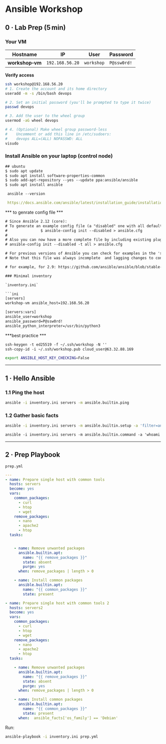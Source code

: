 
#  Ansible Workshop  

## 0 · Lab Prep (5 min)

### Your VM
| Hostname | IP | User | Password |
|---|---|---|---|
| **workshop‑vm** | `192.168.56.20` | `workshop` | `P@ssw0rd!` |

**Verify access**

```bash
ssh workshop@192.168.56.20
# 1. Create the account and its home directory
useradd -m -s /bin/bash devops

# 2. Set an initial password (you'll be prompted to type it twice)
passwd devops

# 3. Add the user to the wheel group
usermod -aG wheel devops

# 4. (Optional) Make wheel group password‑less
#    Uncomment or add this line in /etc/sudoers:
#    devops ALL=(ALL) NOPASSWD: ALL
visudo

```

### Install Ansible on your laptop (control node)

```diff 
## ubuntu
$ sudo apt update
$ sudo apt install software-properties-common
$ sudo add-apt-repository --yes --update ppa:ansible/ansible
$ sudo apt install ansible

 ansible --version
```

```yaml 
 https://docs.ansible.com/ansible/latest/installation_guide/installation_distros.html#installing-distros

```
*** to genrate config file ***
```diff 
# Since Ansible 2.12 (core):
# To generate an example config file (a "disabled" one with all default settings, commented out):
#               $ ansible-config init --disabled > ansible.cfg
#
# Also you can now have a more complete file by including existing plugins:
# ansible-config init --disabled -t all > ansible.cfg

# For previous versions of Ansible you can check for examples in the 'stable' branches of each version
# Note that this file was always incomplete  and lagging changes to configuration settings

# for example, for 2.9: https://github.com/ansible/ansible/blob/stable-2.9/examples/ansible.cfg

```

```diff 
### Minimal inventory

`inventory.ini`

```ini
[servers]
workshop-vm ansible_host=192.168.56.20

[servers:vars]
ansible_user=workshop
ansible_password=P@ssw0rd!
ansible_python_interpreter=/usr/bin/python3
```

***best practice ***
```diff 
ssh-keygen -t ed25519 -f ~/.ssh/workshop -N ''
ssh-copy-id -i ~/.ssh/workshop.pub cloud_user@63.32.88.169
```


```bash
export ANSIBLE_HOST_KEY_CHECKING=False
```

---



## 1 · Hello Ansible

### 1.1 Ping the host

```bash
ansible -i inventory.ini servers -m ansible.builtin.ping
```

### 1.2 Gather basic facts

```bash
ansible -i inventory.ini servers -m ansible.builtin.setup -a 'filter=ansible_distribution*'
```

```diff 
ansible -i inventory.ini servers -m ansible.builtin.command -a 'whoami' -b
```

---

## 2 · Prep Playbook

`prep.yml`

```yaml
---
- name: Prepare single host with common tools
  hosts: servers
  become: yes
  vars:
    common_packages:
      - curl
      - htop
      - wget
    remove_packages:
      - nano           
      - apache2
      - htop
  tasks:


    - name: Remove unwanted packages
      ansible.builtin.apt:
        name: "{{ remove_packages }}"
        state: absent
        purge: yes
      when: remove_packages | length > 0

    - name: Install common packages
      ansible.builtin.apt:
        name: "{{ common_packages }}"
        state: present

- name: Prepare single host with common tools 2
  hosts: servers2
  become: yes
  vars:
    common_packages:
      - curl
      - htop
      - wget
    remove_packages:
      - nano           
      - apache2
      - htop
  tasks:

    - name: Remove unwanted packages
      ansible.builtin.apt:
        name: "{{ remove_packages }}"
        state: absent
        purge: yes
      when: remove_packages | length > 0

    - name: Install common packages
      ansible.builtin.apt:
        name: "{{ common_packages }}"
        state: present
      when:  ansible_facts['os_family'] == 'Debian'

```

Run:

```bash
ansible-playbook -i inventory.ini prep.yml
```
